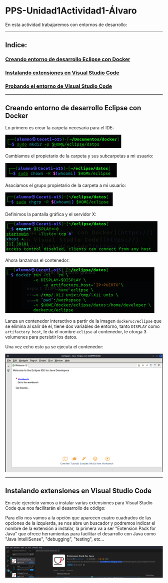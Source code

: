 # PPS-Unidad1Actividad1-Álvaro

En esta actividad trabajaremos con entornos de desarrollo:

----

## Indice:
### [Creando entorno de desarrollo Eclipse con Docker](#creando-entorno-de-desarrollo-eclipse-con-docker)
### [Instalando extensiones en Visual Studio Code](#instalando-extensiones-en-visual-studio-code)
### [Probando el entorno de Visual Studio Code](#probando-el-entorno-de-visual-studio-code)

----
## Creando entorno de desarrollo Eclipse con Docker

Lo primero es crear la carpeta necesaria para el IDE:

![](Imagenes/1.png)

Cambiamos el propietario de la carpeta y sus subcarpetas a mi usuario:

![](Imagenes/2.png)

Asociamos el grupo propietario de la carpeta a mi usuario:

![](Imagenes/3.png)

Definimos la pantalla gráfica y el servidor X:

![](Imagenes/4.png)

Ahora lanzamos el contenedor:

![](Imagenes/5.png)

Lanza un contenedor interactivo a partir de la imagen ```dockeruc/eclipse``` que se elimina al salir de el, tiene dos variables de entorno, tanto ```DISPLAY``` como ```artifactory_host```, le da el nombre ```eclipse``` al contenedor, le otorga 3 volumenes para persistir los datos.

Una vez echo esto ya se ejecuta el contenedor:

![](Imagenes/6.png)

----
## Instalando extensiones en Visual Studio Code
En este ejercicio vamos a instalar varias extensiones para Visual Studio Code que nos facilitarán el desarrollo de código:

Para ello nos vamos a la opción que aparecen cuatro cuadrados de las opciones de la izquierda, se nos abre un buscador y podremos indicar el nombre de la extensión a instalar, la primera va a ser "Extension Pack for Java" que ofrece herramientas para facilitar el desarrollo con Java como "Java IntelliSense", "debugging", "testing", etc...

![](Imagenes/7.png)


